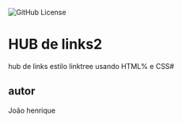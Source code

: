 ![GitHub License](https://img.shields.io/github/license/jhenrique2005/hub-links2?style=for-the-badge)

# HUB de links2
hub de links estilo linktree usando HTML% e CSS#
## autor
João henrique
